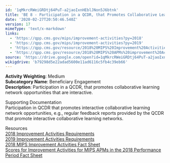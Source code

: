 ```yaml
---
id: '1qMkrcRWeiGRDtj64PuT-a2jaoIxnHEblJNon5J6btnk'
title: 'BE 8 - Participation in a QCDR, that Promotes Collaborative Learning Network Opportunities that are Interactive'
date: '2020-02-27T20:50:46.540Z'
version: 17
mimeType: 'text/x-markdown'
links:
  - 'https://qpp.cms.gov/mips/improvement-activities?py=2018'
  - 'https://qpp.cms.gov/mips/improvement-activities?py=2019'
  - 'https://qpp.cms.gov/resource/2018%20MIPS%20Improvement%20Activities%20Fact%20Sheet'
  - 'https://qpp.cms.gov/resource/2018%20MIPS%20APMs%20improvement%20Activities%20scores%20fact%20sheet'
source: 'https://drive.google.com/open?id=1qMkrcRWeiGRDtj64PuT-a2jaoIxnHEblJNon5J6btnk'
wikigdrive: 'b79298d5e22adad5600e11ad6116c5fb4c39eb66'
---
```





**Activity Weighting**: Medium  
**Subcategory Name**: Beneficiary Engagement  
**Description**: Participation in a QCDR, that promotes collaborative learning network opportunities that are interactive.




Supporting Documentation  
Participation in QCDR that promotes interactive collaborative learning network opportunities, e.g., regular feedback reports provided by the QCDR that promote interactive collaborative learning networks.




Resources  
[2018 Improvement Activities Requirements](https://qpp.cms.gov/mips/improvement-activities?py=2018)  
[2019 Improvement Activities Requirements](https://qpp.cms.gov/mips/improvement-activities?py=2019)  
[2018 MIPS Improvement Activities Fact Sheet](https://qpp.cms.gov/resource/2018%20MIPS%20Improvement%20Activities%20Fact%20Sheet)  
[Scores for Improvement Activities for MIPS APMs in the 2018 Performance Period Fact Sheet](https://qpp.cms.gov/resource/2018%20MIPS%20APMs%20improvement%20Activities%20scores%20fact%20sheet)
